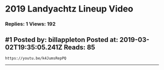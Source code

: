 # 2019 Landyachtz Lineup Video

### Replies: 1 Views: 192

## \#1 Posted by: billappleton Posted at: 2019-03-02T19:35:05.241Z Reads: 85

```
https://youtu.be/k4JumsRepPQ
```

---
